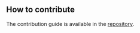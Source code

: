 ## How to contribute

The contribution guide is available in the [repository](https://github.com/Med-AI-Lab/ECG/blob/main/docs/contribution.md).